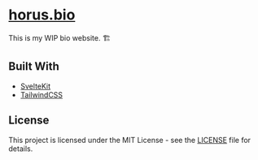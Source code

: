 # [horus.bio](https://horus.bio)

This is my WIP bio website. 🏗️

## Built With

- [SvelteKit](https://kit.svelte.dev/)
- [TailwindCSS](https://tailwindcss.com/)

## License

This project is licensed under the MIT License - see the [LICENSE](LICENSE) file for details.
